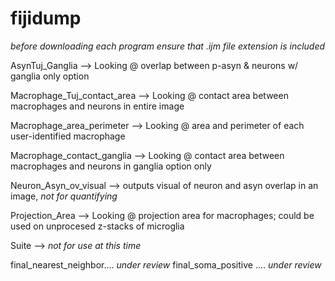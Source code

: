 # fijidump
*before downloading each program ensure that .ijm file extension is included*

AsynTuj_Ganglia --> Looking @ overlap between p-asyn & neurons w/ ganglia only option

Macrophage_Tuj_contact_area --> Looking @ contact area between macrophages and neurons in entire image

Macrophage_area_perimeter --> Looking @ area and perimeter of each user-identified macrophage

Macrophage_contact_ganglia --> Looking @ contact area between macrophages and neurons in ganglia option only 

Neuron_Asyn_ov_visual --> outputs visual of neuron and asyn overlap in an image, *not for quantifying*

Projection_Area --> Looking @ projection area for macrophages; could be used on unprocesed z-stacks of microglia

Suite --> *not for use at this time*

final_nearest_neighbor.... *under review*
final_soma_positive .... *under review* 

